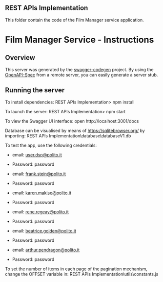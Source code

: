 ## REST APIs Implementation

This folder contain the code of the Film Manager service application.

# Film Manager Service - Instructions

## Overview
This server was generated by the [swagger-codegen](https://github.com/swagger-api/swagger-codegen) project.  By using the [OpenAPI-Spec](https://github.com/OAI/OpenAPI-Specification) from a remote server, you can easily generate a server stub.

## Running the server

To install dependencies:
REST APIs Implementation> npm install

To launch the server:
REST APIs Implementation> npm start

To view the Swagger UI interface:
open http://localhost:3001/docs

Database can be visualised by means of https://sqlitebrowser.org/ by importing:
REST APIs Implementation\database\databaseV1.db

To test the app, use the following credentials:
- email: user.dsp@polito.it
- Password: password

- email: frank.stein@polito.it
- Password: password

- email: karen.makise@polito.it
- Password: password

- email: rene.regeay@polito.it
- Password: password

- email: beatrice.golden@polito.it
- Password: password

- email: arthur.pendragon@polito.it
- Password: password

To set the number of items in each page of the pagination mechanism, change the OFFSET variable in:
REST APIs Implementation\utils\constants.js